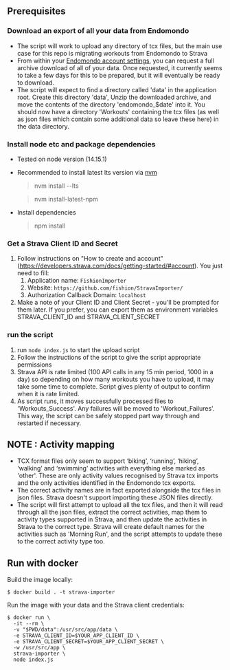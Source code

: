 


## Prerequisites

### Download an export of all your data from Endomondo
* The script will work to upload any directory of tcx files, but the main use case for this repo is migrating workouts from Endomondo to Strava
* From within your [Endomondo account settings](https://www.endomondo.com/settings/account/archive), you can request a full archive download of all of your data. Once requested, it currently seems to take a few days for this to be prepared, but it will eventually be ready to download.
* The script will expect to find a directory called 'data' in the application root. Create this directory 'data', Unzip the downloaded archive, and move the contents of the directory 'endomondo_$date' into it. You should now have a directory 'Workouts' containing the tcx files (as well as json files which contain some additional data so leave these here) in the data directory.

### Install node etc and package dependencies
* Tested on node version (14.15.1)
* Recommended to install latest lts version via [nvm](https://github.com/nvm-sh/nvm/blob/master/README.md)

  >nvm install --lts

  >nvm install-latest-npm

* Install dependencies
  >npm install

### Get a Strava Client ID and Secret
1. Follow instructions on "How to create and account" (https://developers.strava.com/docs/getting-started/#account).
You just need to fill:
   1. Application name: `FishionImporter`
   1. Website: `https://github.com/fishion/StravaImporter/`
   1. Authorization Callback Domain: `localhost`
1. Make a note of your Client ID and Client Secret - you'll be prompted for them later. If you prefer, you can export them as environment variables STRAVA_CLIENT_ID and STRAVA_CLIENT_SECRET

### run the script
1. run `node index.js` to start the upload script
1. Follow the instructions of the script to give the script appropriate permissions
1. Strava API is rate limited (100 API calls in any 15 min period, 1000 in a day) so depending on how many workouts you have to upload, it may take some time to complete. Script gives plenty of output to confirm when it is rate limited.
1. As script runs, it moves successfully processed files to 'Workouts_Success'. Any failures will be moved to 'Workout_Failures'. This way, the script can be safely stopped part way through and restarted if necessary.

## NOTE : Activity mapping
* TCX format files only seem to support ‘biking’, ‘running’, ‘hiking’, ‘walking’ and ‘swimming’ activities with everything else marked as 'other'. These are only activity values recognised by Strava tcx imports and the only activities identified in the Endomondo tcx exports.
* The correct activity names are in fact exported alongside the tcx files in json files. Strava doesn't support importing these JSON files directly.
* The script will first attempt to upload all the tcx files, and then it will read through all the json files, extract the correct activities, map them to activity types supported in Strava, and then update the activities in Strava to the correct type. Strava will create default names for the activities such as 'Morning Run', and the script attempts to update these to the correct activity type too.

## Run with docker

Build the image locally:
```
$ docker build . -t strava-importer
```

Run the image with your data and the Strava client credentials:
```
$ docker run \
  -it --rm \
  -v "$PWD/data":/usr/src/app/data \
  -e STRAVA_CLIENT_ID=$YOUR_APP_CLIENT_ID \
  -e STRAVA_CLIENT_SECRET=$YOUR_APP_CLIENT_SECRET \
  -w /usr/src/app \
  strava-importer \
  node index.js
```
